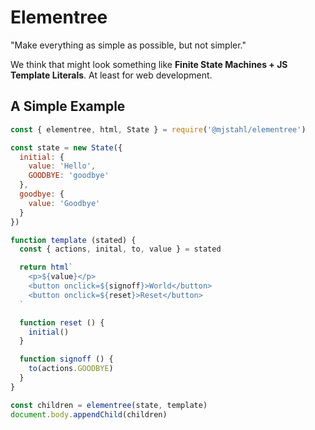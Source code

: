 # Elementree
"Make everything as simple as possible, but not simpler."

We think that might look something like **Finite State Machines + JS Template Literals**.
At least for web development.

## A Simple Example

```js
const { elementree, html, State } = require('@mjstahl/elementree')

const state = new State({
  initial: {
    value: 'Hello',
    GOODBYE: 'goodbye'
  },
  goodbye: {
    value: 'Goodbye'
  }
})

function template (stated) {
  const { actions, inital, to, value } = stated

  return html`
    <p>${value}</p>
    <button onclick=${signoff}>World</button>
    <button onclick=${reset}>Reset</button>
  `

  function reset () {
    initial()
  }

  function signoff () {
    to(actions.GOODBYE)
  }
}

const children = elementree(state, template)
document.body.appendChild(children)
```